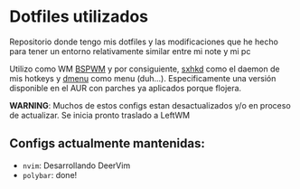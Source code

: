 # Dotfiles utilizados

Repositorio donde tengo mis dotfiles y las modificaciones que he hecho para tener un entorno relativamente similar entre mi note y mi pc

Utilizo como WM [BSPWM](https://github.com/baskerville/bspwm) y por consiguiente, [sxhkd](https://github.com/baskerville/sxhkd) como el daemon de mis hotkeys
y [dmenu](https://tools.suckless.org/dmenu/) como menu (duh...). Especificamente una versión disponible en el AUR con parches ya aplicados porque flojera.

**WARNING**: Muchos de estos configs estan desactualizados y/o en proceso de actualizar.
Se inicia pronto traslado a LeftWM

## Configs actualmente mantenidas:
- `nvim`: Desarrollando DeerVim
- `polybar`: done!


